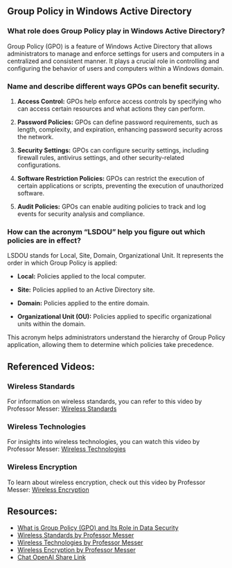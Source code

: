 ## Group Policy in Windows Active Directory

### What role does Group Policy play in Windows Active Directory?

Group Policy (GPO) is a feature of Windows Active Directory that allows administrators to manage and enforce settings for users and computers in a centralized and consistent manner. It plays a crucial role in controlling and configuring the behavior of users and computers within a Windows domain.

### Name and describe different ways GPOs can benefit security.

1. **Access Control:** GPOs help enforce access controls by specifying who can access certain resources and what actions they can perform.

2. **Password Policies:** GPOs can define password requirements, such as length, complexity, and expiration, enhancing password security across the network.

3. **Security Settings:** GPOs can configure security settings, including firewall rules, antivirus settings, and other security-related configurations.

4. **Software Restriction Policies:** GPOs can restrict the execution of certain applications or scripts, preventing the execution of unauthorized software.

5. **Audit Policies:** GPOs can enable auditing policies to track and log events for security analysis and compliance.

### How can the acronym “LSDOU” help you figure out which policies are in effect?

LSDOU stands for Local, Site, Domain, Organizational Unit. It represents the order in which Group Policy is applied:

- **Local:** Policies applied to the local computer.
  
- **Site:** Policies applied to an Active Directory site.
  
- **Domain:** Policies applied to the entire domain.
  
- **Organizational Unit (OU):** Policies applied to specific organizational units within the domain.

This acronym helps administrators understand the hierarchy of Group Policy application, allowing them to determine which policies take precedence.

## Referenced Videos:

### Wireless Standards

For information on wireless standards, you can refer to this video by Professor Messer: [Wireless Standards](https://www.professormesser.com/network-plus/n10-008/n10-008-video/wireless-standards-n10-008/)

### Wireless Technologies

For insights into wireless technologies, you can watch this video by Professor Messer: [Wireless Technologies](https://www.professormesser.com/network-plus/n10-008/n10-008-video/wireless-standards-n10-008/)

### Wireless Encryption

To learn about wireless encryption, check out this video by Professor Messer: [Wireless Encryption](https://www.professormesser.com/network-plus/n10-008/n10-008-video/wireless-encryption-n10-008/)

## Resources:

- [What is Group Policy (GPO) and Its Role in Data Security](https://www.lepide.com/blog/what-is-group-policy-gpo-and-what-role-does-it-play-in-data-security/)
- [Wireless Standards by Professor Messer](https://www.professormesser.com/network-plus/n10-008/n10-008-video/wireless-standards-n10-008/)
- [Wireless Technologies by Professor Messer](https://www.professormesser.com/network-plus/n10-008/n10-008-video/wireless-standards-n10-008/)
- [Wireless Encryption by Professor Messer](https://www.professormesser.com/network-plus/n10-008/n10-008-video/wireless-encryption-n10-008/)
- [Chat OpenAI Share Link](https://chat.openai.com/share/b6b6ca87-51c7-48bf-beb2-71c6c141947e)
